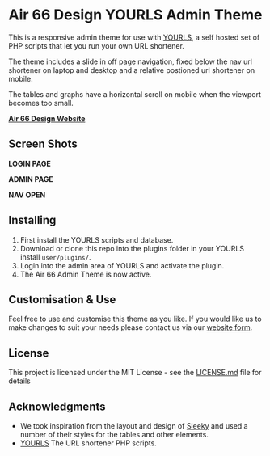# Air 66 Design YOURLS Admin Theme

This is a responsive admin theme for use with [YOURLS](https://github.com/YOURLS/YOURLS), a self hosted set of PHP scripts that let you run your own URL shortener.

The theme includes a slide in off page navigation, fixed below the nav url shortener on laptop and desktop and a relative postioned url shortener on mobile.

The tables and graphs have a horizontal scroll on mobile when the viewport becomes too small.

**[Air 66 Design Website](https://air66design.com)**

## Screen Shots

**LOGIN PAGE**

**ADMIN PAGE**

**NAV OPEN**

## Installing

1. First install the YOURLS scripts and database.
2. Download or clone this repo into the plugins folder in your YOURLS install `user/plugins/`.
3. Login into the admin area of YOURLS and activate the plugin.
4. The Air 66 Admin Theme is now active.

## Customisation & Use

Feel free to use and customise this theme as you like. If you would like us to make changes to suit your needs please contact us via our [website form](https://air66design.com/contact).

## License

This project is licensed under the MIT License - see the [LICENSE.md](LICENSE.md) file for details

## Acknowledgments

* We took inspiration from the layout and design of [Sleeky](https://github.com/Flynntes/Sleeky) and used a number of their styles for the tables and other elements.
* [YOURLS](https://github.com/YOURLS/YOURLS) The URL shortener PHP scripts.
